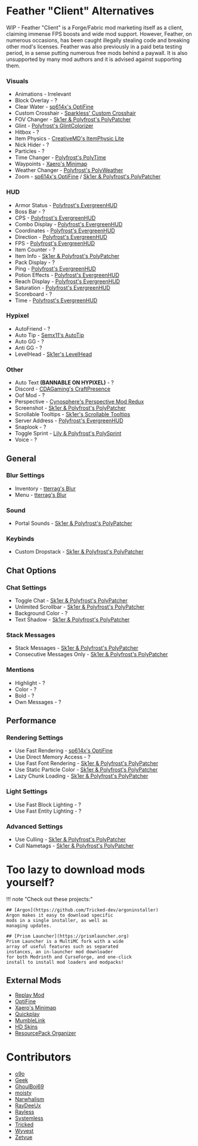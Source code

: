 # Feather "Client" Alternatives

WIP - Feather "Client" is a Forge/Fabric
mod marketing itself as a client, claiming
immense FPS boosts and wide mod support. However,
Feather, on numerous occasions, has been caught illegally
stealing code and breaking other mod's licenses. Feather was
also previously in a paid beta testing period, in a sense putting
numerous free mods behind a paywall. It is also unsupported by many
mod authors and it is advised against supporting them.

### Visuals
* Animations - Irrelevant
* Block Overlay - ?
* Clear Water - [sp614x's OptiFine](https://optifine.net/download?f=OptiFine_1.12.2_HD_U_G5.jar)
* Custom Crosshair - [Sparkless' Custom Crosshair](https://modrinth.com/mod/custom-crosshair-mod)
* FOV Changer - [Sk1er & Polyfrost's PolyPatcher](https://modrinth.com/mod/patcher)
* Glint - [Polyfrost's GlintColorizer](https://modrinth.com/mod/glintcolorizer)
* Hitbox - ?
* Item Physics - [CreativeMD's ItemPhysic Lite](https://www.curseforge.com/minecraft/mc-mods/itemphysic-lite/files?version=1.12.2)
* Nick Hider - ?
* Particles - ?
* Time Changer - [Polyfrost's PolyTime](https://modrinth.com/mod/polytime)
* Waypoints - [Xaero's Minimap](https://www.curseforge.com/minecraft/mc-mods/xaeros-minimap/files?version=1.12.2)
* Weather Changer - [Polyfrost's PolyWeather](https://modrinth.com/mod/polyweather)
* Zoom - [sp614x's OptiFine](https://optifine.net/download?f=OptiFine_1.12.2_HD_U_G5.jar) / [Sk1er & Polyfrost's PolyPatcher](https://modrinth.com/mod/patcher)

### HUD
* Armor Status - [Polyfrost's EvergreenHUD](https://modrinth.com/mod/evergreenhud)
* Boss Bar - ?
* CPS - [Polyfrost's EvergreenHUD](https://modrinth.com/mod/evergreenhud)
* Combo Display - [Polyfrost's EvergreenHUD](https://modrinth.com/mod/evergreenhud)
* Coordinates - [Polyfrost's EvergreenHUD](https://modrinth.com/mod/evergreenhud)
* Direction - [Polyfrost's EvergreenHUD](https://modrinth.com/mod/evergreenhud)
* FPS - [Polyfrost's EvergreenHUD](https://modrinth.com/mod/evergreenhud)
* Item Counter - ?
* Item Info - [Sk1er & Polyfrost's PolyPatcher](https://modrinth.com/mod/patcher)
* Pack Display - ?
* Ping - [Polyfrost's EvergreenHUD](https://modrinth.com/mod/evergreenhud)
* Potion Effects - [Polyfrost's EvergreenHUD](https://modrinth.com/mod/evergreenhud)
* Reach Display - [Polyfrost's EvergreenHUD](https://modrinth.com/mod/evergreenhud)
* Saturation - [Polyfrost's EvergreenHUD](https://modrinth.com/mod/evergreenhud)
* Scoreboard - ?
* Time - [Polyfrost's EvergreenHUD](https://modrinth.com/mod/evergreenhud)

### Hypixel
* AutoFriend - ?
* Auto Tip - [Semx11's AutoTip](https://autotip.pro/download)
* Auto GG - ?
* Anti GG - ?
* LevelHead - [Sk1er's LevelHead](https://sk1er.club/mods/level_head)

### Other

* Auto Text **(BANNABLE ON HYPIXEL)** - ?
* Discord - [CDAGaming's CraftPresence](https://modrinth.com/mod/craftpresence)
* Oof Mod - ?
* Perspective - [Cynosphere's Perspective Mod Redux](https://www.curseforge.com/minecraft/mc-mods/perspective-mod-redux/files?version=1.12.2)
* Screenshot - [Sk1er & Polyfrost's PolyPatcher](https://modrinth.com/mod/patcher)
* Scrollable Tooltips - [Sk1er's Scrollable Tooltips](https://sk1er.club/mods/text_overflow_scroll)
* Server Address - [Polyfrost's EvergreenHUD](https://modrinth.com/mod/evergreenhud)
* Snaplook - ?
* Toggle Sprint - [Lily & Polyfrost's PolySprint](https://modrinth.com/mod/polysprint)
* Voice - ?

## General

### Blur Settings

* Inventory - [tterrag's Blur](https://www.curseforge.com/minecraft/mc-mods/blur/files?version=1.12.2)
* Menu - [tterrag's Blur](https://www.curseforge.com/minecraft/mc-mods/blur/files?version=1.12.2)

### Sound

* Portal Sounds - [Sk1er & Polyfrost's PolyPatcher](https://modrinth.com/mod/patcher)

### Keybinds

* Custom Dropstack - [Sk1er & Polyfrost's PolyPatcher](https://modrinth.com/mod/patcher)

## Chat Options

### Chat Settings

* Toggle Chat - [Sk1er & Polyfrost's PolyPatcher](https://modrinth.com/mod/patcher)
* Unlimited Scrollbar - [Sk1er & Polyfrost's PolyPatcher](https://modrinth.com/mod/patcher)
* Background Color - ?
* Text Shadow - [Sk1er & Polyfrost's PolyPatcher](https://modrinth.com/mod/patcher)

### Stack Messages

* Stack Messages - [Sk1er & Polyfrost's PolyPatcher](https://modrinth.com/mod/patcher)
* Consecutive Messages Only - [Sk1er & Polyfrost's PolyPatcher](https://modrinth.com/mod/patcher)

### Mentions

* Highlight - ?
* Color - ?
* Bold - ?
* Own Messages - ?

## Performance

### Rendering Settings

* Use Fast Rendering - [sp614x's OptiFine](https://optifine.net/download?f=preview_OptiFine_1.12.2_HD_U_G6_pre1.jar)
* Use Direct Memory Access - ?
* Use Fast Font Rendering - [Sk1er & Polyfrost's PolyPatcher](https://modrinth.com/mod/patcher)
* Use Static Particle Color - [Sk1er & Polyfrost's PolyPatcher](https://modrinth.com/mod/patcher)
* Lazy Chunk Loading - [Sk1er & Polyfrost's PolyPatcher](https://modrinth.com/mod/patcher)

### Light Settings

* Use Fast Block Lighting - ?
* Use Fast Entity Lighting - ?

### Advanced Settings

- Use Culling - [Sk1er & Polyfrost's PolyPatcher](https://modrinth.com/mod/patcher)
- Cull Nametags - [Sk1er & Polyfrost's PolyPatcher](https://modrinth.com/mod/patcher)

# Too lazy to download mods yourself?

!!! note "Check out these projects:"

    ## [Argon](https://github.com/Tricked-dev/argoninstaller)
    Argon makes it easy to download specific
    mods in a single installer, as well as
    managing updates.

    ## [Prism Launcher](https://prismlauncher.org)
    Prism Launcher is a MultiMC fork with a wide
    array of useful features such as separated
    instances, an in-launcher mod downloader
    for both Modrinth and CurseForge, and one-click
    install to install mod loaders and modpacks!

## External Mods

* [Replay Mod](https://modrinth.com/mod/replaymod)
* [OptiFine](https://optifine.net/download?f=OptiFine_1.12.2_HD_U_G5.jar)
* [Xaero's Minimap](https://www.curseforge.com/minecraft/mc-mods/xaeros-minimap/files?version=1.12.2)
* [Quickplay](https://hypixel.net/threads/forge-quickplay-v2-0-3-quickly-join-games-on-the-network.1317410)
* [MumbleLink](https://www.curseforge.com/minecraft/mc-mods/mumblelink/files?version=1.12.2)
* [HD Skins](https://www.hdskins.de)
* [ResourcePack Organizer](https://www.curseforge.com/minecraft/mc-mods/resource-pack-organizer/files?version=1.12.2)

# Contributors

* [o9o](https://www.youtube.com/@o9omc)
* [Geek](https://github.com/GamingGeek)
* [GhoulBoi69](https://github.com/GhoulBoii)
* [moisty](https://github.com/Mqisty)
* [Narwhalism](https://www.twitch.tv/narwhalswim)
* [RayDeeUx](https://github.com/RayDeeUx)
* [Rayless](https://github.com/UnderscoreRayless)
* [Systemless](https://github.com/SystemlessDev)
* [Tricked](https://github.com/Tricked-dev)
* [Wyvest](https://github.com/Wyvest)
* [Zetvue](https://zetvue.github.io)
